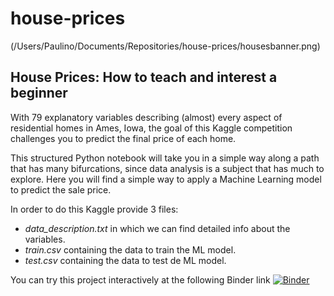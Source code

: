 # house-prices

(/Users/Paulino/Documents/Repositories/house-prices/housesbanner.png)
## House Prices: How to teach and interest a beginner

With 79 explanatory variables describing (almost) every aspect of residential homes in Ames, Iowa, the goal of this Kaggle competition challenges you to predict the final price of each home.

This structured Python notebook will take you in a simple way along a path that has many bifurcations, since data analysis is a subject that has much to explore. Here you will find a simple way to apply a Machine Learning model to predict the sale price.

In order to do this Kaggle provide 3 files:

- *data_description.txt* in which we can find detailed info about the variables.
- *train.csv* containing the data to train the ML model.
- *test.csv* containing the data  to test de ML model.

 You can try this project interactively at the following Binder link [![Binder](https://mybinder.org/badge_logo.svg)](https://mybinder.org/v2/gh/anievescordeiro/house-prices/main?filepath=House_Prices_V2.ipynb)